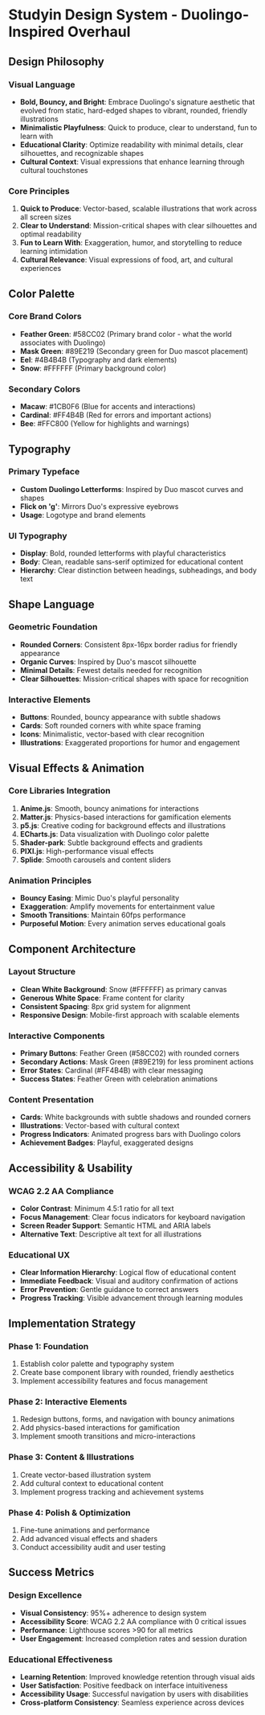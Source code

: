 # Studyin Design System - Duolingo-Inspired Overhaul

## Design Philosophy

### Visual Language
- **Bold, Bouncy, and Bright**: Embrace Duolingo's signature aesthetic that evolved from static, hard-edged shapes to vibrant, rounded, friendly illustrations
- **Minimalistic Playfulness**: Quick to produce, clear to understand, fun to learn with
- **Educational Clarity**: Optimize readability with minimal details, clear silhouettes, and recognizable shapes
- **Cultural Context**: Visual expressions that enhance learning through cultural touchstones

### Core Principles
1. **Quick to Produce**: Vector-based, scalable illustrations that work across all screen sizes
2. **Clear to Understand**: Mission-critical shapes with clear silhouettes and optimal readability
3. **Fun to Learn With**: Exaggeration, humor, and storytelling to reduce learning intimidation
4. **Cultural Relevance**: Visual expressions of food, art, and cultural experiences

## Color Palette

### Core Brand Colors
- **Feather Green**: #58CC02 (Primary brand color - what the world associates with Duolingo)
- **Mask Green**: #89E219 (Secondary green for Duo mascot placement)
- **Eel**: #4B4B4B (Typography and dark elements)
- **Snow**: #FFFFFF (Primary background color)

### Secondary Colors
- **Macaw**: #1CB0F6 (Blue for accents and interactions)
- **Cardinal**: #FF4B4B (Red for errors and important actions)
- **Bee**: #FFC800 (Yellow for highlights and warnings)

## Typography

### Primary Typeface
- **Custom Duolingo Letterforms**: Inspired by Duo mascot curves and shapes
- **Flick on 'g'**: Mirrors Duo's expressive eyebrows
- **Usage**: Logotype and brand elements

### UI Typography
- **Display**: Bold, rounded letterforms with playful characteristics
- **Body**: Clean, readable sans-serif optimized for educational content
- **Hierarchy**: Clear distinction between headings, subheadings, and body text

## Shape Language

### Geometric Foundation
- **Rounded Corners**: Consistent 8px-16px border radius for friendly appearance
- **Organic Curves**: Inspired by Duo's mascot silhouette
- **Minimal Details**: Fewest details needed for recognition
- **Clear Silhouettes**: Mission-critical shapes with space for recognition

### Interactive Elements
- **Buttons**: Rounded, bouncy appearance with subtle shadows
- **Cards**: Soft rounded corners with white space framing
- **Icons**: Minimalistic, vector-based with clear recognition
- **Illustrations**: Exaggerated proportions for humor and engagement

## Visual Effects & Animation

### Core Libraries Integration
1. **Anime.js**: Smooth, bouncy animations for interactions
2. **Matter.js**: Physics-based interactions for gamification elements
3. **p5.js**: Creative coding for background effects and illustrations
4. **ECharts.js**: Data visualization with Duolingo color palette
5. **Shader-park**: Subtle background effects and gradients
6. **PIXI.js**: High-performance visual effects
7. **Splide**: Smooth carousels and content sliders

### Animation Principles
- **Bouncy Easing**: Mimic Duo's playful personality
- **Exaggeration**: Amplify movements for entertainment value
- **Smooth Transitions**: Maintain 60fps performance
- **Purposeful Motion**: Every animation serves educational goals

## Component Architecture

### Layout Structure
- **Clean White Background**: Snow (#FFFFFF) as primary canvas
- **Generous White Space**: Frame content for clarity
- **Consistent Spacing**: 8px grid system for alignment
- **Responsive Design**: Mobile-first approach with scalable elements

### Interactive Components
- **Primary Buttons**: Feather Green (#58CC02) with rounded corners
- **Secondary Actions**: Mask Green (#89E219) for less prominent actions
- **Error States**: Cardinal (#FF4B4B) with clear messaging
- **Success States**: Feather Green with celebration animations

### Content Presentation
- **Cards**: White backgrounds with subtle shadows and rounded corners
- **Illustrations**: Vector-based with cultural context
- **Progress Indicators**: Animated progress bars with Duolingo colors
- **Achievement Badges**: Playful, exaggerated designs

## Accessibility & Usability

### WCAG 2.2 AA Compliance
- **Color Contrast**: Minimum 4.5:1 ratio for all text
- **Focus Management**: Clear focus indicators for keyboard navigation
- **Screen Reader Support**: Semantic HTML and ARIA labels
- **Alternative Text**: Descriptive alt text for all illustrations

### Educational UX
- **Clear Information Hierarchy**: Logical flow of educational content
- **Immediate Feedback**: Visual and auditory confirmation of actions
- **Error Prevention**: Gentle guidance to correct answers
- **Progress Tracking**: Visible advancement through learning modules

## Implementation Strategy

### Phase 1: Foundation
1. Establish color palette and typography system
2. Create base component library with rounded, friendly aesthetics
3. Implement accessibility features and focus management

### Phase 2: Interactive Elements
1. Redesign buttons, forms, and navigation with bouncy animations
2. Add physics-based interactions for gamification
3. Implement smooth transitions and micro-interactions

### Phase 3: Content & Illustrations
1. Create vector-based illustration system
2. Add cultural context to educational content
3. Implement progress tracking and achievement systems

### Phase 4: Polish & Optimization
1. Fine-tune animations and performance
2. Add advanced visual effects and shaders
3. Conduct accessibility audit and user testing

## Success Metrics

### Design Excellence
- **Visual Consistency**: 95%+ adherence to design system
- **Accessibility Score**: WCAG 2.2 AA compliance with 0 critical issues
- **Performance**: Lighthouse scores >90 for all metrics
- **User Engagement**: Increased completion rates and session duration

### Educational Effectiveness
- **Learning Retention**: Improved knowledge retention through visual aids
- **User Satisfaction**: Positive feedback on interface intuitiveness
- **Accessibility Usage**: Successful navigation by users with disabilities
- **Cross-platform Consistency**: Seamless experience across devices